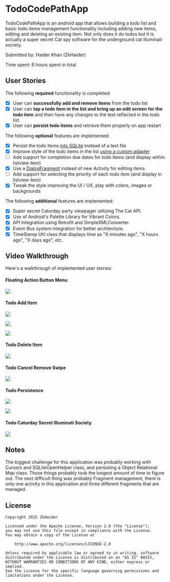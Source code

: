 # TodoCodePathApp

TodoCodePathApp is an android app that allows building a todo list and basic todo items management functionality including adding new items, editing and deleting an existing item. Not only does it do todos but it is actually a super secret Cat spy software for the underground cat illuminati society.

Submitted by: Haider Khan (ZkHaider)

Time spent: 6 hours spent in total

## User Stories

The following **required** functionality is completed:

* [X] User can **successfully add and remove items** from the todo list
* [X] User can **tap a todo item in the list and bring up an edit screen for the todo item** and then have any changes to the text reflected in the todo list.
* [X] User can **persist todo items** and retrieve them properly on app restart

The following **optional** features are implemented:

* [X] Persist the todo items [into SQLite](http://guides.codepath.com/android/Persisting-Data-to-the-Device#sqlite) instead of a text file
* [X] Improve style of the todo items in the list [using a custom adapter](http://guides.codepath.com/android/Using-an-ArrayAdapter-with-ListView)
* [ ] Add support for completion due dates for todo items (and display within listview item)
* [X] Use a [DialogFragment](http://guides.codepath.com/android/Using-DialogFragment) instead of new Activity for editing items
* [ ] Add support for selecting the priority of each todo item (and display in listview item)
* [X] Tweak the style improving the UI / UX, play with colors, images or backgrounds

The following **additional** features are implemented:

* [X] Super secret Caturday party viewpager utilizing The Cat API.
* [X] Use of Android's Palette Library for Vibrant Colors.
* [X] API Integration using Retrofit and SimpleXMLConverter.
* [X] Event-Bus system integration for better architecture.
* [X] TimeStamp Util class that displays time as "X minutes ago", "X hours ago", "X days ago", etc.

## Video Walkthrough 

Here's a walkthrough of implemented user stories:

#### Floating Action Button Menu

<a href="http://i.giflike.com/embed/vck7Y0o"><img src="http://i.giflike.com/vck7Y0o.gif"/></a>

#### Todo Add Item

<a href="http://i.giflike.com/embed/M78w98m"><img src="http://i.giflike.com/M78w98m.gif"/></a>

<a href="http://i.giflike.com/embed/0gU18GQ"><img src="http://i.giflike.com/0gU18GQ.gif"/></a>

<a href="http://i.giflike.com/embed/uWYJTk0"><img src="http://i.giflike.com/uWYJTk0.gif"/></a>

#### Todo Delete Item

<a href="http://i.giflike.com/embed/Tl4An6W"><img src="http://i.giflike.com/Tl4An6W.gif"/></a>

#### Todo Cancel Remove Swipe

<a href="http://i.giflike.com/embed/1sJOdtg"><img src="http://i.giflike.com/1sJOdtg.gif"/></a>

#### Todo Persistence 

<a href="http://i.giflike.com/embed/JKQhZRa"><img src="http://i.giflike.com/JKQhZRa.gif"/></a>

<a href="http://i.giflike.com/embed/nITdiVB"><img src="http://i.giflike.com/nITdiVB.gif"/></a>

#### Todo Caturday Secret Illuminati Society

<a href="http://i.giflike.com/embed/4i1aCb6"><img src="http://i.giflike.com/4i1aCb6.gif"/></a>

## Notes

The biggest challenge for this application was probably working with Cursors and SQLiteOpenHelper class, and persisting a Object Relational Map class. Those things probably took the longest amount of time to figure out. The next difficult thing was probably Fragment management, there is only one activity in this application and three different fragments that are managed.

## License

    Copyright 2015 ZkHaider

    Licensed under the Apache License, Version 2.0 (the "License");
    you may not use this file except in compliance with the License.
    You may obtain a copy of the License at

        http://www.apache.org/licenses/LICENSE-2.0

    Unless required by applicable law or agreed to in writing, software
    distributed under the License is distributed on an "AS IS" BASIS,
    WITHOUT WARRANTIES OR CONDITIONS OF ANY KIND, either express or implied.
    See the License for the specific language governing permissions and
    limitations under the License.
